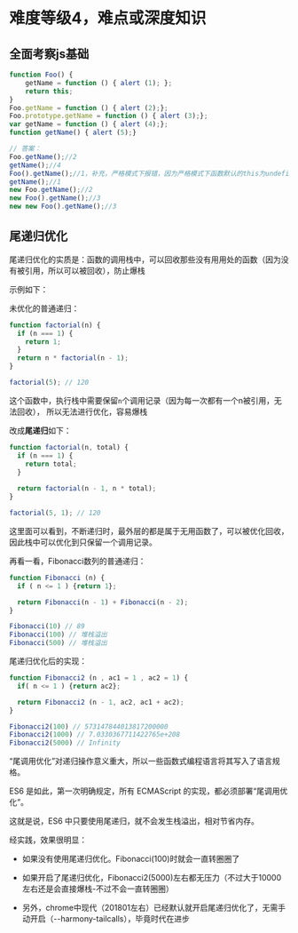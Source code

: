 # 难度等级4，难点或深度知识


## 全面考察js基础

```js
function Foo() {
    getName = function () { alert (1); };
    return this;
}
Foo.getName = function () { alert (2);};
Foo.prototype.getName = function () { alert (3);};
var getName = function () { alert (4);};
function getName() { alert (5);}

// 答案：
Foo.getName();//2
getName();//4
Foo().getName();//1，补充，严格模式下报错，因为严格模式下函数默认的this为undefined
getName();//1
new Foo.getName();//2
new Foo().getName();//3
new new Foo().getName();//3
```

## 尾递归优化

尾递归优化的实质是：函数的调用栈中，可以回收那些没有用用处的函数（因为没有被引用，所以可以被回收），防止爆栈

示例如下：

未优化的普通递归：

```js
function factorial(n) {
  if (n === 1) {
    return 1;
  }
  return n * factorial(n - 1);
}

factorial(5); // 120
```

这个函数中，执行栈中需要保留`n`个调用记录（因为每一次都有一个n被引用，无法回收），
所以无法进行优化，容易爆栈

改成**尾递归**如下：

```js
function factorial(n, total) {
  if (n === 1) {
    return total;
  }
  
  return factorial(n - 1, n * total);
}

factorial(5, 1); // 120
```

这里面可以看到，不断递归时，最外层的都是属于无用函数了，可以被优化回收，因此栈中可以优化到只保留一个调用记录。


再看一看，Fibonacci数列的普通递归：

```js
function Fibonacci (n) {
  if ( n <= 1 ) {return 1};

  return Fibonacci(n - 1) + Fibonacci(n - 2);
}

Fibonacci(10) // 89
Fibonacci(100) // 堆栈溢出
Fibonacci(500) // 堆栈溢出
```

尾递归优化后的实现：

```js
function Fibonacci2 (n , ac1 = 1 , ac2 = 1) {
  if( n <= 1 ) {return ac2};

  return Fibonacci2 (n - 1, ac2, ac1 + ac2);
}

Fibonacci2(100) // 573147844013817200000
Fibonacci2(1000) // 7.0330367711422765e+208
Fibonacci2(5000) // Infinity
```

“尾调用优化”对递归操作意义重大，所以一些函数式编程语言将其写入了语言规格。

ES6 是如此，第一次明确规定，所有 ECMAScript 的实现，都必须部署“尾调用优化”。

这就是说，ES6 中只要使用尾递归，就不会发生栈溢出，相对节省内存。

经实践，效果很明显：

- 如果没有使用尾递归优化。Fibonacci(100)时就会一直转圈圈了

- 如果开启了尾递归优化，Fibonacci2(5000)左右都无压力（不过大于10000左右还是会直接爆栈-不过不会一直转圈圈）

- 另外，chrome中现代（201801左右）已经默认就开启尾递归优化了，无需手动开启（--harmony-tailcalls），毕竟时代在进步